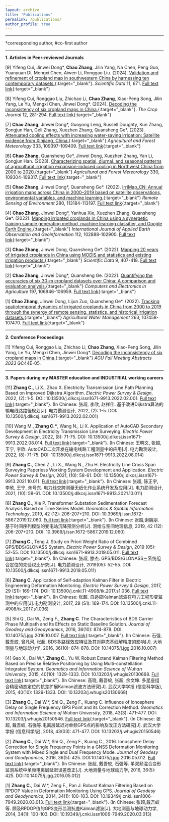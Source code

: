 ```yaml
---
layout: archive
title: "Publications"
permalink: /publications/
author_profile: true
---
```


--------------------------------------------------

*corresponding author, #co-first author  

-----
**1. Articles in Peer-reviewed Journals**

[9]	Yifeng Cui, Jinwei Dong\*, **Chao Zhang**, Jilin Yang, Na Chen, Peng Guo, Yuanyuan Di, Mengxi Chen, Aiwen Li, Ronggao Liu. (2024). [Validation and refinement of cropland map in southwestern China by harnessing ten contemporary datasets.](https://doi.org/10.1038/s41597-024-03508-5){:target="_blank"}. *Scientific Data* 11, 671. [Full text link](https://drive.google.com/file/d/1xbyXRU89rwU5e47jyz6L92DXodRQooI9/view?usp=sharing){:target="_blank"}

[8]	Yifeng Cui, Ronggao Liu, Zhichao Li, **Chao Zhang**, Xiao-Peng Song, Jilin Yang, Le Yu, Mengxi Chen, Jinwei Dong\*. (2024). [Decoding the inconsistency of six cropland maps in China.](https://doi.org/10.1016/j.cj.2023.11.011){:target="_blank"}. *The Crop Journal* 12, 281-294. [Full text link](https://drive.google.com/file/d/1yf7dppdTa6z9BgAub9ExQPxehCjg-MS9/view?usp=sharing){:target="_blank"}

[7]	**Chao Zhang**, Jinwei Dong\*, Guoyong Leng, Russell Doughty, Kun Zhang, Songjun Han, Geli Zhang, Xuezhen Zhang, Quansheng Ge\*. (2023). [Attenuated cooling effects with increasing water-saving irrigation: Satellite evidence from Xinjiang, China.](https://doi.org/10.1016/j.agrformet.2023.109397){:target="_blank"} *Agricultural and Forest Meteorology* 333, 109397-109409. [Full text link](https://drive.google.com/file/d/19VtUwVqugybOplLDFyyoOxfLVHeZk9He/view?usp=sharing){:target="_blank"}

[6]	**Chao Zhang**, Quansheng Ge\*, Jinwei Dong, Xuezhen Zhang, Yan Li, Songjun Han. (2023). [Characterizing spatial, diurnal, and seasonal patterns of agricultural irrigation expansion-induced cooling in Northwest China from 2000 to 2020.](https://doi.org/10.1016/j.agrformet.2022.109304){:target="_blank"} *Agricultural and Forest Meteorology* 330, 109304-109317. [Full text link](https://drive.google.com/file/d/1Ope4CtJTim_FG8eqLDU-k-oW9z0HM9e6/view?usp=sharing){:target="_blank"}

[5]	**Chao Zhang**, Jinwei Dong\*, Quansheng Ge\*. (2022). [IrriMap_CN: Annual irrigation maps across China in 2000–2019 based on satellite observations, environmental variables, and machine learning.](https://doi.org/10.1016/j.rse.2022.113184){:target="_blank"} *Remote Sensing of Environment* 280, 113184-113197. [Full text link](https://drive.google.com/file/d/1zdF7AY7e4va0cOEvv67R547daq-ht28t/view?usp=sharing){:target="_blank"}

[4]	**Chao Zhang**, Jinwei Dong\*, Yanhua Xie, Xuezhen Zhang, Quansheng Ge\*. (2022). [Mapping irrigated croplands in China using a synergetic training sample generating method, machine learning classifier, and Google Earth Engine.](https://doi.org/10.1016/j.jag.2022.102888){:target="_blank"} *International Journal of Applied Earth Observation and Geoinformation* 112, 102888-102900. [Full text link](https://drive.google.com/file/d/1n7oDLvpawcBd2PfEeZVqfrmYvX0xFAJl/view?usp=sharing){:target="_blank"}

[3]	**Chao Zhang**, Jinwei Dong, Quansheng Ge\*. (2022). [Mapping 20 years of irrigated croplands in China using MODIS and statistics and existing irrigation products.](https://doi.org/10.1038/s41597-022-01522-z){:target="_blank"} *Scientific Data* 9, 407-418. [Full text link](https://drive.google.com/file/d/1x3W9wo76UtWtL0n6nWClDD3cuB8maXTb/view?usp=sharing){:target="_blank"}

[2]	**Chao Zhang**, Jinwei Dong\*, Quansheng Ge. (2022). [Quantifying the accuracies of six 30-m cropland datasets over China: A comparison and evaluation analysis.](https://doi.org/10.1016/j.compag.2022.106946){:target="_blank"} *Computers and Electronics in Agriculture* 197, 106946-106959. [Full text link](https://drive.google.com/file/d/1GVmII9wAMRkcylRLys2hS5vrwvKFW_Gm/view?usp=sharing){:target="_blank"}

[1]	**Chao Zhang**, Jinwei Dong, Lijun Zuo, Quansheng Ge\*. (2022). [Tracking spatiotemporal dynamics of irrigated croplands in China from 2000 to 2019 through the synergy of remote sensing, statistics, and historical irrigation datasets.](https://doi.org/10.1016/j.agwat.2022.107458){:target="_blank"} *Agricultural Water Management* 263, 107458-107470. [Full text link](https://drive.google.com/file/d/1TIOMLW1CHXYC7GDKbNFMlfDjx--myWdP/view?usp=sharing){:target="_blank"}


--------------------------------------------------
**2. Conference Proceedings**


[1]	Yifeng Cui, Ronggao Liu, Zhichao Li, **Chao Zhang**, Xiao-Peng Song, Jilin Yang, Le Yu, Mengxi Chen, Jinwei Dong\*. [Decoding the inconsistency of six cropland maps in China.](https://doi.org/10.1016/j.cj.2023.11.011){:target="_blank"} *AGU Fall Meeting Abstracts 2023* GC44E-05.


--------------------------------------------------
**3. Papers during my MASTER education and INDUSTRIAL working careers**


[11] **Zhang C.**, Li X., Zhao X. Electricity Transmission Line Path Planning Based on Improved Dijkstra Algorithm. *Electric Power Survey & Design*, 2022, (2): 1-5. DOI: 10.13500/j.dlkcsj.issn1671-9913.2022.02.001. [Full text link](https://drive.google.com/file/d/1a52iio-s8dqF3gKHM6WLcK4OS66Ev2Tp/view?usp=sharing){:target="_blank"}. (In Chinese: 张超, 李欣, 赵祥伟. 基于改进Dijkstra算法的输电线路路径规划[J]. 电力勘测设计, 2022, (2): 1-5. DOI: 10.13500/j.dlkcsj.issn1671-9913.2022.02.001)

[10] Wang M., **Zhang C.\***, Wang N., Li X. Application of AutoCAD Secondary Development in Electricity Transmission Line Surveying. *Electric Power Survey & Design*, 2022, (8): 71-75. DOI: 10.13500/j.dlkcsj.issn1671-9913.2022.08.014. [Full text link](https://drive.google.com/file/d/1FlGnRqWdADikL7mi2oSNDmCOZXP9-byJ/view?usp=sharing){:target="_blank"}. (In Chinese: 王明文, 张超, 王宁, 李欣. AutoCAD二次开发在输电线路工程测量中的应用[J]. 电力勘测设计, 2022, (8): 71-75. DOI: 10.13500/j.dlkcsj.issn1671-9913.2022.08.014)

[9]	**Zhang C.**, Chen Z., Li X., Wang N., Zhu H. Electricity Line Cross Span Surveying Paperless Working System Development and Application. *Electric Power Survey & Design*, 2021, (10): 58-61. DOI: 10.13500/j.dlkcsj.issn1671-9913.2021.10.011. [Full text link](https://drive.google.com/file/d/13qAALg9z2-_f3ebvOsQbSABTEAnDhy4F/view?usp=sharing){:target="_blank"}. (In Chinese: 张超, 陈正宇, 李欣, 王宁, 朱号东. 电力线交跨测量无纸化作业系统开发及应用[J]. 电力勘测设计, 2021, (10): 58-61. DOI: 10.13500/j.dlkcsj.issn1671-9913.2021.10.011)

[8]	**Zhang C.**, Xie P. Transformer Substation Sedimentation Forecast Analysis Based on Time Series Model. *Geomatics & Spatial Information Technology*, 2019, 42 (12): 206-207+210. DOI: 10.3969/j.issn.1672-5867.2019.12.060. [Full text link](https://drive.google.com/file/d/1l9T1H5A4IYwTDghW9TU6zOYfXAZgyj6n/view?usp=sharing){:target="_blank"}. (In Chinese: 张超,谢朋朋. 基于时间序列模型的变电站沉降预测分析[J]. 测绘与空间地理信息, 2019, 42 (12): 206-207+210. DOI: 10.3969/j.issn.1672-5867.2019.12.060)

[7]	**Zhang C.**, Teng J. Study on Priori Weight Ratio of Combined GPS/BDS/GLONASS System. *Electric Power Survey & Design*, 2019 (05): 52-55. DOI: 10.13500/j.dlkcsj.issn1671-9913.2019.05.011. [Full text link](https://drive.google.com/file/d/1X7q1kGAtzzHArL6eqEngseFb5EOnf6Rf/view?usp=sharing){:target="_blank"}. (In Chinese: 张超, 滕杰. GPS/BDS/GLONASS三系统组合定位的先验权比研究[J]. 电力勘测设计, 2019(05): 52-55. DOI: 10.13500/j.dlkcsj.issn1671-9913.2019.05.011)

[6]	**Zhang C**. Application of Self-adaption Kalman Filter in Electric Engineering Deformation Monitoring. *Electric Power Survey & Design*, 2017, 29 (S1): 169-174. DOI: 10.13500/j.cnki.11-4908/tk.2017.s1.036. [Full text link](https://drive.google.com/file/d/1IsvbVyKf7dUhxIEb66-YUhWflDfs0HsP/view?usp=sharing){:target="_blank"}. (In Chinese: 张超. 自适应Kalman滤波在电力工程形变监测中的应用[J].电力勘测设计, 2017, 29 (S1): 169-174. DOI: 10.13500/j.cnki.11-4908/tk.2017.s1.036)

[5] Shi Q., Dai W., Zeng F., **Zhang C**. The Characteristics of BDS Carrier Phase Multipath and Its Effects on Static Baseline Solution. *Journal of Geodesy and Geodynamics*, 2016, 36(10): 874-878. DOI: 10.14075/j.jgg.2016.10.007. [Full text link](https://drive.google.com/file/d/19a8hbrDwfS0CmnTFlFFV-FC1vy_Kp6Ae/view?usp=sharing){:target="_blank"}. (In Chinese: 石强, 戴吾蛟, 曾凡河, 张超. BDS多路径效应特征及其对静态基线解精度的影响[J]. 大地测量与地球动力学, 2016, 36(10): 874-878. DOI: 10.14075/j.jgg.2016.10.007)

[4] Gao X., Dai W.*, **Zhang C.**, Yu W. Robust Extend Kalman Filtering Method Based on Precise Relative Positioning by Using Multi-constellation Integrated System. *Geomatics and Information Science of Wuhan University*, 2015, 40(10): 1329-1333. DOI: 10.13203/j.whugis20130668. [Full text link](https://drive.google.com/file/d/1gWnKlgjKhDkyQFfaJg4ss-qvFHoRvkAW/view?usp=sharing){:target="_blank"}. (In Chinese: 高晓, 戴吾蛟, 张超, 余文坤. 多星座组合精密动态定位的抗差扩展Kalman滤波方法研究[J]. 武汉大学学报 (信息科学版), 2015, 40(10): 1329-1333. DOI: 10.13203/j.whugis20130668)

[3]	**Zhang C.**, Dai W.*, Shi Q., Zeng F., Kuang C. Influence of Ionosphere Delay on Single Frequency GPS Point and its Correction Method. *Geomatics and Information Science of Wuhan University*, 2018, 43(3): 471-477. DOI: 10.13203/j.whugis20150546. [Full text link](https://drive.google.com/file/d/12xEv5UNTguRNe3dIhOwTRZC4M1EXvTZK/view?usp=sharing){:target="_blank"}. (In Chinese: 张超, 戴吾蛟, 石强等.电离层延迟对单频GPS点的影响及改正方法研究[J]. 武汉大学学报 (信息科学版), 2018, 43(03): 471-477. DOI: 10.13203/j.whugis20150546)

[2]	**Zhang C.**, Dai W.*, Shi Q., Zeng F., Kuang C., 2016. Ionosphere Delay Correction for Single Frequency Points in a GNSS Deformation Monitoring System with Mixed Single and Dual Frequency Mode. *Journal of Geodesy and Geodynamics*, 2016, 36(5): 425. DOI:10.14075/j.jgg.2016.05.012. [Full text link](https://drive.google.com/file/d/1vPdj9PONB7aJIu_j6QevsPG3OWNa9cDj/view?usp=sharing){:target="_blank"}. (In Chinese: 张超, 戴吾蛟, 石强等. 单双频混合变形监测系统中单频电离层延迟误差改正[J]. 大地测量与地球动力学, 2016, 36(5): 425. DOI:10.14075/j.jgg.2016.05.012)

[1] **Zhang C.**, Dai W.*, Zeng F., Pan J. Robust Kalman Filtering Based on RPDOP Value in Deformation Monitoring Using GPS. *Journal of Geodesy and Geodynamics*, 2014, 34(1): 100-103. DOI: 10.19349/j.cnki.issn1006-7949.2020.03.013. [Full text link](https://drive.google.com/file/d/1BcjigJIANyG2gtv-ZzYTR3CR3KAO8n_p/view?usp=sharing){:target="_blank"}. (In Chinese: 张超,戴吾蛟等. 顾及RPDOP值的GPS变形监测抗差Kalman滤波[J]. 大地测量与地球动力学, 2014, 34(1): 100-103. DOI: 10.19349/j.cnki.issn1006-7949.2020.03.013)
